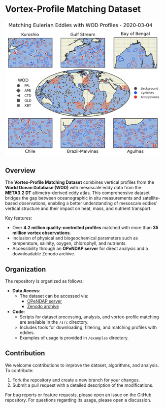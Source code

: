 # Vortex-Profile Matching Dataset

![Matching Profiles with Vortices Globally](img/matching_global.png)

## Overview
The **Vortex-Profile Matching Dataset** combines vertical profiles from the **World Ocean Database (WOD)** with mesoscale eddy data from the **META3.2 DT** altimetry-derived eddy atlas. This comprehensive dataset bridges the gap between oceanographic in situ measurements and satellite-based observations, enabling a better understanding of mesoscale eddies' vertical structure and their impact on heat, mass, and nutrient transport.

Key features:
- Over **4.2 million quality-controlled profiles** matched with more than **35 million vortex observations**.
- Inclusion of physical and biogeochemical parameters such as temperature, salinity, oxygen, chlorophyll, and nutrients.
- Accessibility through an **OPeNDAP server** for direct analysis and a downloadable Zenodo archive.

## Organization
The repository is organized as follows:
- **Data Access**:
  - The dataset can be accessed via:
    - [OPeNDAP server](http://www.smast.umassd.edu:8081/thredds/dodsC/Vortex_profiles)
    - [Zenodo archive](https://doi.org/[INSERT_DOI])
- **Code**:
  - Scripts for dataset processing, analysis, and vortex-profile matching are available in the `/src` directory.
  - Includes tools for downloading, filtering, and matching profiles with eddies.
  - Examples of usage is provided in `/examples` directory.
 
## Contribution
We welcome contributions to improve the dataset, algorithms, and analysis. To contribute:
1. Fork the repository and create a new branch for your changes.
2. Submit a pull request with a detailed description of the modifications.

For bug reports or feature requests, please open an issue on the GitHub repository.
For questions regarding its usage, please open a discussion.

